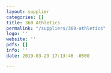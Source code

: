 ```yaml
---
layout: supplier
categories: []
title: 360 Athletics
permalink: "/suppliers/360-athletics"
logo: ''
website: ''
pdfs: []
info: ''
date: 2019-03-29 17:13:46 -0500

---
```

